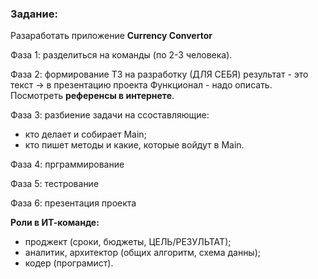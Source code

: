 ### Задание: 
 
Разаработать приложение **Currency Convertor**

Фаза 1: разделиться на команды (по 2-3 человека).

Фаза 2: формирование ТЗ на разработку (ДЛЯ СЕБЯ)
результат - это текст -> в презентацию проекта
Функционал - надо описать.
Посмотреть **референсы в интернете**.

Фаза 3: разбиение задачи на ссоставляющие:
- кто делает и собирает Main;
- кто пишет методы и какие, которые войдут в Main.

Фаза 4: прграммирование

Фаза 5: тестрование

Фаза 6: презентация проекта

**Роли в ИТ-команде:**
- проджект (сроки, бюджеты, ЦЕЛЬ/РЕЗУЛЬТАТ);
- аналитик, архитектор (общих алгоритм, схема данны);
- кодер (програмист).
